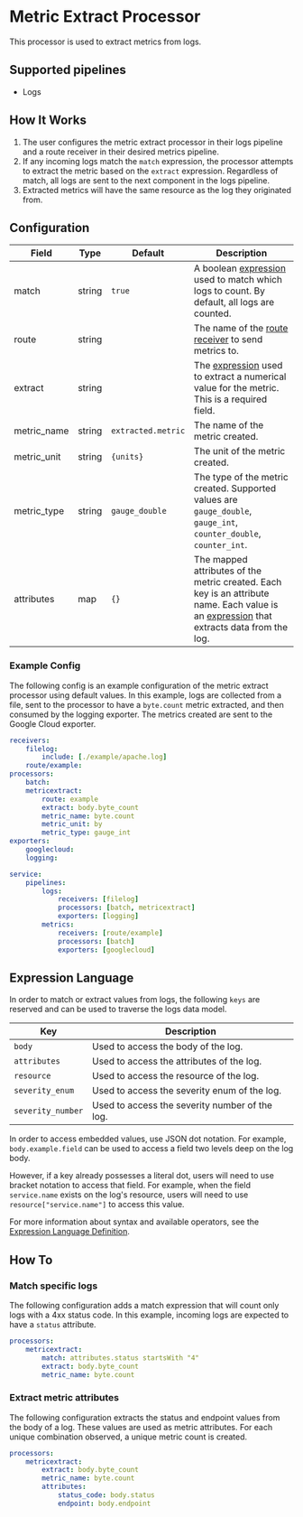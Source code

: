 # Metric Extract Processor
This processor is used to extract metrics from logs.

## Supported pipelines
- Logs

## How It Works
1. The user configures the metric extract processor in their logs pipeline and a route receiver in their desired metrics pipeline.
2. If any incoming logs match the `match` expression, the processor attempts to extract the metric based on the `extract` expression. Regardless of match, all logs are sent to the next component in the logs pipeline.
3. Extracted metrics will have the same resource as the log they originated from.


## Configuration
| Field        | Type     | Default | Description |
| ---          | ---      | ---     | ---         |
| match        | string   | `true`  | A boolean [expression](https://github.com/antonmedv/expr/blob/master/docs/Language-Definition.md) used to match which logs to count. By default, all logs are counted. |
| route        | string   | ` `      | The name of the [route receiver](../../receiver/routereceiver/README.md) to send metrics to. |
| extract      | string   | ` `    | The [expression](https://github.com/antonmedv/expr/blob/master/docs/Language-Definition.md) used to extract a numerical value for the metric. This is a required field. |
| metric_name  | string   | `extracted.metric` | The name of the metric created. |
| metric_unit  | string   | `{units}` | The unit of the metric created. |
| metric_type  | string   | `gauge_double` | The type of the metric created. Supported values are `gauge_double`, `gauge_int`, `counter_double`, `counter_int`. |
| attributes   | map      | `{}`        | The mapped attributes of the metric created. Each key is an attribute name. Each value is an [expression](https://github.com/antonmedv/expr/blob/master/docs/Language-Definition.md) that extracts data from the log. |

### Example Config
The following config is an example configuration of the metric extract processor using default values. In this example, logs are collected from a file, sent to the processor to have a `byte.count` metric extracted, and then consumed by the logging exporter. The metrics created are sent to the Google Cloud exporter.
```yaml
receivers:
    filelog:
        include: [./example/apache.log]
    route/example:
processors:
    batch:
    metricextract:
        route: example
        extract: body.byte_count
        metric_name: byte.count
        metric_unit: by
        metric_type: gauge_int
exporters:
    googlecloud:
    logging:

service:
    pipelines:
        logs:
            receivers: [filelog]
            processors: [batch, metricextract]
            exporters: [logging]
        metrics:
            receivers: [route/example]
            processors: [batch]
            exporters: [googlecloud]
```

## Expression Language
In order to match or extract values from logs, the following `keys` are reserved and can be used to traverse the logs data model.

| Key               | Description |
| ---               | ---   |
| `body`            | Used to access the body of the log. |
| `attributes`      | Used to access the attributes of the log. |
| `resource`        | Used to access the resource of the log. |
| `severity_enum`   | Used to access the severity enum of the log. |
| `severity_number` | Used to access the severity number of the log. |

In order to access embedded values, use JSON dot notation. For example, `body.example.field` can be used to access a field two levels deep on the log body. 

However, if a key already possesses a literal dot, users will need to use bracket notation to access that field. For example, when the field `service.name` exists on the log's resource, users will need to use `resource["service.name"]` to access this value.

For more information about syntax and available operators, see the [Expression Language Definition](https://github.com/antonmedv/expr/blob/master/docs/Language-Definition.md).

## How To
### Match specific logs
The following configuration adds a match expression that will count only logs with a 4xx status code. In this example, incoming logs are expected to have a `status` attribute.
```yaml
processors:
    metricextract:
        match: attributes.status startsWith "4"
        extract: body.byte_count
        metric_name: byte.count
```

### Extract metric attributes
The following configuration extracts the status and endpoint values from the body of a log. These values are used as metric attributes. For each unique combination observed, a unique metric count is created.
```yaml
processors:
    metricextract:
        extract: body.byte_count
        metric_name: byte.count
        attributes:
            status_code: body.status
            endpoint: body.endpoint
```

